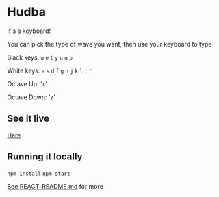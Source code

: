 # Hudba
It's a keyboard!

You can pick the type of wave you want, then use your keyboard to type

Black keys: `w` `e`     `t` `y` `u`     `o`  `p`

White keys: `a` `s` `d` `f` `g` `h` `j` `k` `l` `;` `'`

Octave Up: 'x'

Octave Down: 'z'

## See it live
[Here](https://inexact-scientist.com/keys)

## Running it locally
`npm install`
`npm start`

[See REACT_README.md](REACT_README.md) for more